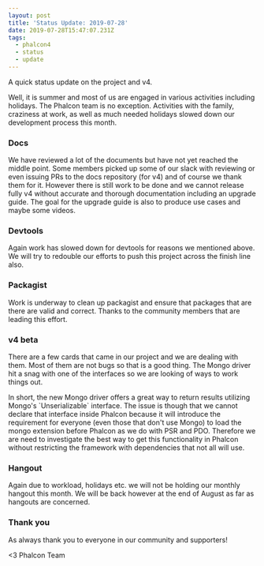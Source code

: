 ```yaml
---
layout: post
title: 'Status Update: 2019-07-28'
date: 2019-07-28T15:47:07.231Z
tags:
  - phalcon4
  - status
  - update
---
```

A quick status update on the project and v4.
<!--more-->
Well, it is summer and most of us are engaged in various activities including holidays. The Phalcon team is no exception. Activities with the family, craziness at work, as well as much needed holidays slowed down our development process this month.

### Docs

We have reviewed a lot of the documents but have not yet reached the middle point. Some members picked up some of our slack with reviewing or even issuing PRs to the docs repository (for v4) and of course we thank them for it. However there is still work to be done and we cannot release fully v4 without accurate and thorough documentation including an upgrade guide. The goal for the upgrade guide is also to produce use cases and maybe some videos.

### Devtools

Again work has slowed down for devtools for reasons we mentioned above. We will try to redouble our efforts to push this project across the finish line also.

### Packagist

Work is underway to clean up packagist and ensure that packages that are there are valid and correct. Thanks to the community members that are leading this effort.

### v4 beta

There are a few cards that came in our project and we are dealing with them. Most of them are not bugs so that is a good thing. The Mongo driver hit a snag with one of the interfaces so we are looking of ways to work things out. 

In short, the new Mongo driver offers a great way to return results utilizing Mongo's \`Unserializable\` interface. The issue is though that we cannot declare that interface inside Phalcon because it will introduce the requirement for everyone (even those that don't use Mongo) to load the mongo extension before Phalcon as we do with PSR and PDO. Therefore we are need to investigate the best way to get this functionality in Phalcon without restricting the framework with dependencies that not all will use.

### Hangout

Again due to workload, holidays etc. we will not be holding our monthly hangout this month. We will be back however at the end of August as far as hangouts are concerned.

### Thank you

As always thank you to everyone in our community and supporters! 



<3 Phalcon Team
